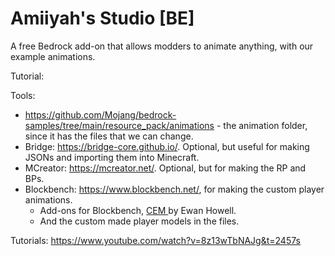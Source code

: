 # Amiiyah's Studio [BE]
A free Bedrock add-on that allows modders to animate anything, with our example animations.


Tutorial:

Tools:
- https://github.com/Mojang/bedrock-samples/tree/main/resource_pack/animations - the animation folder, since it has the files that we can change.
- Bridge: https://bridge-core.github.io/. Optional, but useful for making JSONs and importing them into Minecraft.
- MCreator: https://mcreator.net/. Optional, but for making the RP and BPs.
- Blockbench: https://www.blockbench.net/, for making the custom player animations.
  - Add-ons for Blockbench, [CEM ](https://ewanhowell.com/plugins/cem-template-loader) by Ewan Howell.
  - And the custom made player models in the files.


Tutorials:
https://www.youtube.com/watch?v=8z13wTbNAJg&t=2457s
